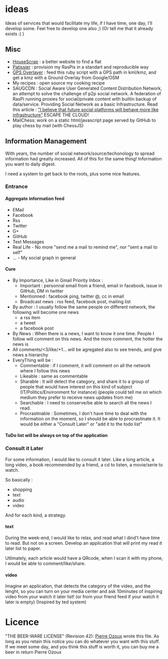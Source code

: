 ideas
=====

Ideas of services that would facilitate my life, if I have time, one day, I'll develop some. Feel free to develop one also ;) (Or tell me that it already exists :) )

## Misc

* [HouseScrap](https://github.com/pierreozoux/housescrap) : a better website to find a flat
* [Patissier](https://github.com/pierreozoux/patissier) : provision my RasPis in a standart and reproducible way
* [GPS Overlayer](https://github.com/pierreozoux/GPS_Overlayer) : feed this ruby script with a GPS path in kml/kmz, and get a kmz with a Ground Overlay from Google/OSM
* My recipes : open source my cooking recipe
* SAUGCDN : Social Aware User Generated Content Distribution Network, an attempt to solve the challenge of p2p social network. A federation of RasPi running proxies for social/private content with builtin backup of data/service. Providing Social Network as a basic Infrastructure. Read this article : ["I believe that future social platforms will behave more like infrastructure"](http://daltoncaldwell.com/dear-mark-zuckerberg) ESCAPE THE CLOUD!
* MailChess: work on a static html/javascript page served by GitHub to play chess by mail (with ChessJS)

## Information Management

With years, the number of social network/source/techonology to spread information had greatly increased. All of this for the same thing! Information you want to daily digest.

I need a system to get back to the roots, plus some nice features.

### Entrance
#### Aggregate information feed
* EMail
* Facebook
* Rss
* Twitter
* G+
* GitHub
* Text Messages
* Real Life - No more "send me a mail to remind me", nor "sent a mail to self"
* ... - My social graph in general

#### Cure
* By Importance, Like in Gmail Priority Inbox :
  * Important : personnal email from a friend, email in facebook, issue in GitHub, DM in twitter
  * Mentionned : facebook ping, twitter @, cc in email
  * Broadcast news : rss feed, facebook post, mailing list
* By author : I usually follow the same people on different network, the following will become one news
  * a rss item
  * a tweet
  * a facebook post
* By News : When there is a news, I want to know it one time. People I follow will comment on this news. And the more comment, the hotter the news is
* All comments/<3/like/+1... will be agregated also to see trends, and give news a hierarchy
* EveryThing will be :
  * Commentable : if I comment, it will comment on all the network where I follow this news
  * Likeable : same as commentable
  * Sharable : It will detect the category, and share it to a group of people that would have interest on this kind of subject (IT/Politics/Environment for instance) (people could tell me on which medium they prefer to receive news updates from me)
  * Searchable : I need to conserve/be able to search all the news I read.
  * Procrastinable : Sometimes, I don't have time to deal with the information on the moment, so I should be able to procrastinate it. It would be either a "Consult Later" or "add it to the todo list"

#### ToDo list will be always on top of the application

### Consult it Later

For some information, I would like to consult it later. Like a long article, a long video, a book recommended by a friend, a cd to listen, a movie/serie to watch.

So basically :
* shopping
* text
* audio
* video

And for each kind, a strategy.

#### text

During the week-end, I would like to relax, and read what I dind't have time to read. But not on a screen. Develop an application that will print my read it later list to paper.

Utlimately, each article would have a QRcode, when I scan it with my phone, I would be able to comment/like/share.

#### video

Imagine an application, that detects the category of the video, and the lenght, so you can turn on your media center and ask 10minutes of inspiring video from your watch it later list! (or from your friend feed if your watch it later is empty)
(Inspired by ted system)

# Licence

"THE BEER-WARE LICENSE" (Revision 42):
[Pierre Ozoux](mailto:pierre.ozoux@gmail.com) wrote this file. As long as you retain this notice you
can do whatever you want with this stuff. If we meet some day, and you think
this stuff is worth it, you can buy me a beer in return
Pierre Ozoux
